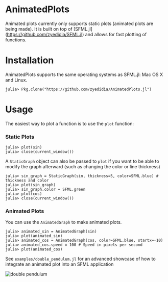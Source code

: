 # AnimatedPlots

Animated plots currently only supports static plots (animated plots are being made). It is built on top of [SFML.jl] (https://github.com/zyedidia/SFML.jl) and allows for fast plotting of functions.

# Installation

AnimatedPlots supports the same operating systems as SFML.jl: Mac OS X and Linux.

```
julia> Pkg.clone("https://github.com/zyedidia/AnimatedPlots.jl")
```

# Usage

The easiest way to plot a function is to use the `plot` function:

### Static Plots

```
julia> plot(sin)
julia> close(current_window())
```

A `StaticGraph` object can also be passed to `plot` if you want to be able to modify the graph afterward (such as changing the color or line thickness)

```
julia> sin_graph = StaticGraph(sin, thickness=5, color=SFML.blue) # thickness and color
julia> plot(sin_graph)
julia> sin_graph.color = SFML.green
julia> plot(cos)
julia> close(current_window())
```

### Animated Plots

You can use the `AnimatedGraph` to make animated plots.

```
julia> animated_sin = AnimatedGraph(sin)
julia> plot(animated_sin)
julia> animated_cos = AnimatedGraph(cos, color=SFML.blue, startx=-10)
julia> animated_cos.speed = 100 # Speed in pixels per second
julia> plot(animated_cos)
```

See `examples/double_pendulum.jl` for an advanced showcase of how to integrate an animated plot into an SFML application

![double pendulum](https://zyedidia.github.io/assets/double_pendulum.gif)
